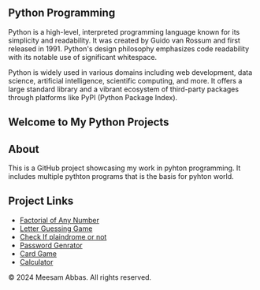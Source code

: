 <section>
    <h1>Python Programming</h1>
    <p>Python is a high-level, interpreted programming language known for its simplicity and readability. It was created by Guido van Rossum and first released in 1991. Python's design philosophy emphasizes code readability with its notable use of significant whitespace.</p>
     <p>Python is widely used in various domains including web development, data science, artificial intelligence, scientific computing, and more. It offers a large standard library and a vibrant ecosystem of third-party packages through platforms like PyPI (Python Package Index).</p>
      <h2>Welcome to My Python Projects</h2>
        <h2>About</h2>
        <p>This is a GitHub project showcasing my work in pyhton programming. It includes multiple pythton programs that is the basis for pyhton world.</p>
    </section>
    <section>
        <h2>Project Links</h2>
        <ul>
            <li><a href="programs/factorial of a number.py">Factorial of Any Number</a></li>
            <li><a href="programs/Letter Guessing Game.py">Letter Guessing Game</a></li>
            <li><a href="programs/Palindrome or not.py">Check If plaindrome or not</a></li>
            <li><a href="programs/Password Genrator.py">Password Genrator</a></li>
            <li><a href="programs/Cards_Game.py">Card Game</a></li>
            <li><a href="programs/Simple Calculator.py">Calculator</a></li>
        </ul>
    </section>
    <footer>
        <p>&copy; 2024 Meesam Abbas. All rights reserved.</p>
    </footer>
